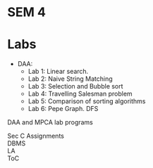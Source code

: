 # SEM 4  
  
# Labs  
  
- DAA:  
  - Lab 1: Linear search.  
  - Lab 2: Naive String Matching  
  - Lab 3: Selection and Bubble sort 
  - Lab 4: Travelling Salesman problem  
  - Lab 5: Comparison of sorting algorithms
  - Lab 6: Pepe Graph. DFS
 
DAA and MPCA lab programs  


  
  Sec C Assignments  
  DBMS  
  LA  
  ToC
    
